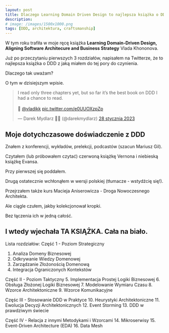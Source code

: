```yaml
---
layout:	post
title: Dlaczego Learning Domain Driven Design to najlepsza książka o DDD jaką czytałem?
description: 
# image: /images/1500x1000.png
tags: [DDD, architektura, craftsmanship]
---
```


W tym roku trafiła w moje ręcę książka **Learning Domain-Driven Design, Aligning Software Architecure and Business Strategy** Vlada Khononova.

Już po przeczytaniu pierwszych 3 rozdziałów, napisałem na Twitterze, że to najlepsza książka o DDD z jaką miałem do tej pory do czynienia.

Dlaczego tak uważam?

O tym w dzisiejszym wpisie.

<blockquote class="twitter-tweet" data-lang="pl" data-theme="light"><p lang="en" dir="ltr">I read only three chapters yet, but so far it’s the best book on DDD I had a chance to read. <br><br>👏 <a href="https://twitter.com/vladikk?ref_src=twsrc%5Etfw">@vladikk</a> <a href="https://t.co/e0UUOXzpZp">pic.twitter.com/e0UUOXzpZp</a></p>&mdash; Darek Mydlarz 🧑‍💻 (@darekmydlarz) <a href="https://twitter.com/darekmydlarz/status/1619333611471392769?ref_src=twsrc%5Etfw">28 stycznia 2023</a></blockquote> <script async src="https://platform.twitter.com/widgets.js" charset="utf-8"></script>

## Moje dotychczasowe doświadczenie z DDD

Znałem z konferencji, wykładów, prelekcji, podcastów (szacun Mariusz Gil).

Czytałem (lub próbowałem czytać) czerwoną książkę Vernona i niebieską książkę Evansa.

Przy pierwszej się poddałem.

Drugą ostatecznie wchłonąłem w wersji polskiej (tłumacze - wstydźcię się!).

Przejrzałem także kurs Macieja Aniserowicza - Droga Nowoczesnego Architekta.

Ale ciągle czułem, jakby kolekcjonował kropki.

Bez łączenia ich w jedną całość.

## I wtedy wjechała TA KSIĄŻKA. Cała na biało.

Lista rozdziałów:
Część 1 - Poziom Strategiczny
1. Analiza Domeny Biznesowej
2. Odkrywanie Wiedzy Domenowej
3. Zarządzanie Złożonością Domenową
4. Integracja Ograniczonych Kontekstów

Część II - Poziom Taktyczny
5. Implementacja Prostej Logiki Biznesowej
6. Obsługa Złożonej Logiki Biznesowej
7. Modelowanie Wymiaru Czasu
8. Wzorce Architektoniczne
9. Wzorce Komunikacyjne

Częśc III - Stosowanie DDD w Praktyce
10. Heurystyki Architektoniczne
11. Ewolucja Decyzji Architektonicznych
12. Event Storming
13. DDD w prawdziwym świecie

Część IV - Relacja z innymi Metodykami i Wzorcami
14. Mikroserwisy
15. Event-Driven Architecture (EDA)
16. Data Mesh
